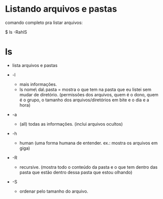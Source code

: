 # Listando arquivos e pastas

comando completo pra listar arquivos:

$ ls -RahlS

# ls

- lista arquivos e pastas

* -l
  - mais informações.
  - ls nome\ da\ pasta = mostra o que tem na pasta que eu listei sem mudar de diretório.
  (permissões dos arquivos, quem é o dono, quem é o grupo, o tamanho dos arquivos/diretórios em bite e o dia e a hora)

* -a
  - (all) todas as informações. (inclui arquivos ocultos)

* -h
  - human (uma forma humana de entender. ex.: mostra os arquivos em giga)

* -R
  - recursive.
  (mostra todo o conteúdo da pasta e o que tem dentro das pasta que estão dentro dessa pasta que estou olhando)

* -S
  - ordenar pelo tamanho do arquivo.

